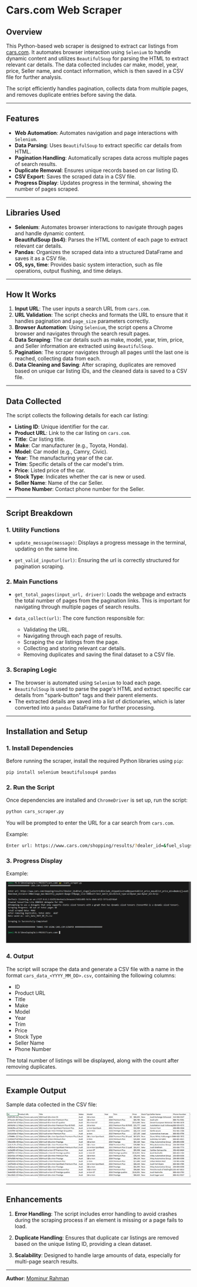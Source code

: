 
# Cars.com Web Scraper

## Overview

This Python-based web scraper is designed to extract car listings from [cars.com](https://www.cars.com). It automates browser interaction using `Selenium` to handle dynamic content and utilizes `BeautifulSoup` for parsing the HTML to extract relevant car details. The data collected includes car make, model, year, price, Seller name, and contact information, which is then saved in a CSV file for further analysis.

The script efficiently handles pagination, collects data from multiple pages, and removes duplicate entries before saving the data.

---

## Features

- **Web Automation**: Automates navigation and page interactions with `Selenium`.
- **Data Parsing**: Uses `BeautifulSoup` to extract specific car details from HTML.
- **Pagination Handling**: Automatically scrapes data across multiple pages of search results.
- **Duplicate Removal**: Ensures unique records based on car listing ID.
- **CSV Export**: Saves the scraped data in a CSV file.
- **Progress Display**: Updates progress in the terminal, showing the number of pages scraped.

---

## Libraries Used

- **Selenium**: Automates browser interactions to navigate through pages and handle dynamic content.
- **BeautifulSoup (bs4)**: Parses the HTML content of each page to extract relevant car details.
- **Pandas**: Organizes the scraped data into a structured DataFrame and saves it as a CSV file.
- **OS, sys, time**: Provides basic system interaction, such as file operations, output flushing, and time delays.

---

## How It Works

1. **Input URL**: The user inputs a search URL from `cars.com`.
2. **URL Validation**: The script checks and formats the URL to ensure that it handles pagination and `page_size` parameters correctly.
3. **Browser Automation**: Using `Selenium`, the script opens a Chrome browser and navigates through the search result pages.
4. **Data Scraping**: The car details such as make, model, year, trim, price, and Seller information are extracted using `BeautifulSoup`.
5. **Pagination**: The scraper navigates through all pages until the last one is reached, collecting data from each.
6. **Data Cleaning and Saving**: After scraping, duplicates are removed based on unique car listing IDs, and the cleaned data is saved to a CSV file.

---

## Data Collected

The script collects the following details for each car listing:

- **Listing ID**: Unique identifier for the car.
- **Product URL**: Link to the car listing on `cars.com`.
- **Title**: Car listing title.
- **Make**: Car manufacturer (e.g., Toyota, Honda).
- **Model**: Car model (e.g., Camry, Civic).
- **Year**: The manufacturing year of the car.
- **Trim**: Specific details of the car model's trim.
- **Price**: Listed price of the car.
- **Stock Type**: Indicates whether the car is new or used.
- **Seller Name**: Name of the car Seller.
- **Phone Number**: Contact phone number for the Seller.

---

## Script Breakdown

### 1. **Utility Functions**

- `update_message(message)`: Displays a progress message in the terminal, updating on the same line.
  
- `get_valid_inputurl(url)`: Ensuring the url is correctly structured for pagination scraping.

### 2. **Main Functions**

- `get_total_pages(input_url, driver)`: Loads the webpage and extracts the total number of pages from the pagination links. This is important for navigating through multiple pages of search results.
  
- `data_collect(url)`: The core function responsible for:
  - Validating the URL.
  - Navigating through each page of results.
  - Scraping the car listings from the page.
  - Collecting and storing relevant car details.
  - Removing duplicates and saving the final dataset to a CSV file.

### 3. **Scraping Logic**

- The browser is automated using `Selenium` to load each page.
- `BeautifulSoup` is used to parse the page's HTML and extract specific car details from "spark-button" tags and their parent elements.
- The extracted details are saved into a list of dictionaries, which is later converted into a `pandas` DataFrame for further processing.

---

## Installation and Setup

### 1. **Install Dependencies**

Before running the scraper, install the required Python libraries using `pip`:

```bash
pip install selenium beautifulsoup4 pandas
```

### 2. **Run the Script**

Once dependencies are installed and `ChromeDriver` is set up, run the script:

```bash
python cars_scraper.py
```

You will be prompted to enter the URL for a car search from `cars.com`.

Example:

```bash
Enter url: https://www.cars.com/shopping/results/?dealer_id=&fuel_slugs[]=electric&include_shippable=true&keyword=&list_price_max=&list_price_min=&makes[]=audi&maximum_distance=20&mileage_max=&monthly_payment=&page_size=20&sort=best_match_desc&stock_type=all&year_max=&year_min=&zip=
```

### 3. **Progress Display**
Example:

<img src="program_run.png">


### 4. **Output**

The script will scrape the data and generate a CSV file with a name in the format `cars_data_<YYYY_MM_DD>.csv`, containing the following columns:

- ID
- Product URL
- Title
- Make
- Model
- Year
- Trim
- Price
- Stock Type
- Seller Name
- Phone Number

The total number of listings will be displayed, along with the count after removing duplicates.

---

## Example Output

Sample data collected in the CSV file:

<img src="sample_output.png">

---

## Enhancements

1. **Error Handling**: The script includes error handling to avoid crashes during the scraping process if an element is missing or a page fails to load.
  
2. **Duplicate Handling**: Ensures that duplicate car listings are removed based on the unique listing ID, providing a clean dataset.
  
3. **Scalability**: Designed to handle large amounts of data, especially for multi-page search results.

---

**Author**:
[Mominur Rahman](https://github.com/mominurr)

